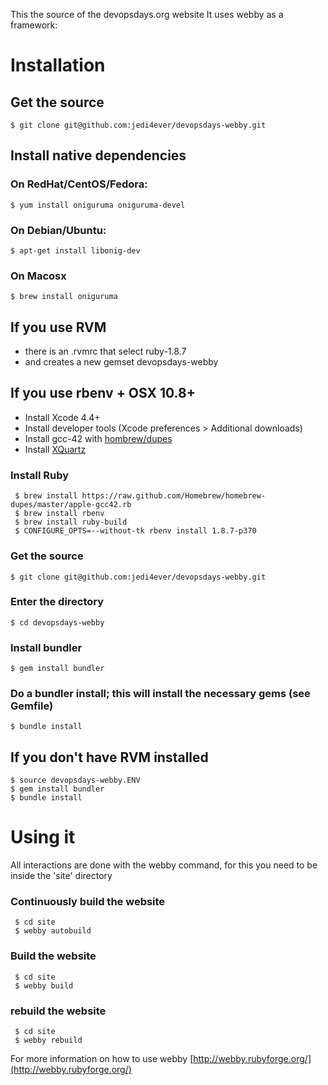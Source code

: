 This the source of the devopsdays.org website
It uses webby as a framework:

# Installation
## Get the source
`$ git clone git@github.com:jedi4ever/devopsdays-webby.git`

## Install native dependencies

### On RedHat/CentOS/Fedora:
`$ yum install oniguruma oniguruma-devel`

### On Debian/Ubuntu:
`$ apt-get install libonig-dev`

### On Macosx
`$ brew install oniguruma`

## If you use RVM

- there is an .rvmrc that select ruby-1.8.7
- and creates a new gemset devopsdays-webby

## If you use rbenv + OSX 10.8+

- Install Xcode 4.4+
- Install developer tools (Xcode preferences > Additional downloads)
- Install gcc-42 with [hombrew/dupes](https://github.com/Homebrew/homebrew-dupes/)
- Install [XQuartz](http://xquartz.macosforge.org/)

### Install Ruby

     $ brew install https://raw.github.com/Homebrew/homebrew-dupes/master/apple-gcc42.rb
     $ brew install rbenv
     $ brew install ruby-build
     $ CONFIGURE_OPTS=--without-tk rbenv install 1.8.7-p370

### Get the source

`$ git clone git@github.com:jedi4ever/devopsdays-webby.git`

### Enter the directory

`$ cd devopsdays-webby`

### Install bundler

`$ gem install bundler`

### Do a bundler install; this will install the necessary gems (see Gemfile)

`$ bundle install`

## If you don't have RVM installed

    $ source devopsdays-webby.ENV
    $ gem install bundler
    $ bundle install

# Using it
All interactions are done with the webby command, for this you need to be inside the 'site' directory


### Continuously build the website

     $ cd site
     $ webby autobuild

### Build the website

     $ cd site
     $ webby build

### rebuild the website

     $ cd site
     $ webby rebuild

For more information on how to use webby
[http://webby.rubyforge.org/](http://webby.rubyforge.org/)

